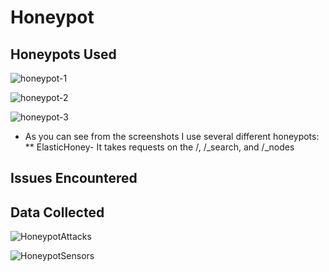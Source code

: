 # Honeypot
## Honeypots Used
![honeypot-1](https://user-images.githubusercontent.com/52509352/83580904-1b94d100-a4f2-11ea-8c8d-66983e1ff511.png)

![honeypot-2](https://user-images.githubusercontent.com/52509352/83580939-30716480-a4f2-11ea-934d-5f0d65ca9601.png)

![honeypot-3](https://user-images.githubusercontent.com/52509352/83580949-39623600-a4f2-11ea-9775-24d504bd8af8.png)

* As you can see from the screenshots I use several different honeypots:
** ElasticHoney- It takes requests on the /, /_search, and /_nodes 


## Issues Encountered
## Data Collected
![HoneypotAttacks](https://user-images.githubusercontent.com/52509352/83580964-5991f500-a4f2-11ea-8960-fa8b90e562af.png)

![HoneypotSensors](https://user-images.githubusercontent.com/52509352/83580976-63b3f380-a4f2-11ea-8099-d5d925b09e7d.png)

